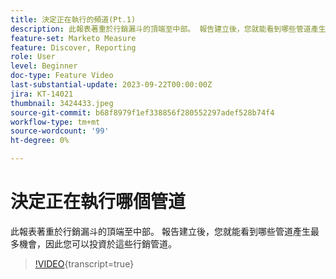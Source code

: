 ```yaml
---
title: 決定正在執行的頻道(Pt.1)
description: 此報表著重於行銷漏斗的頂端至中部。 報告建立後，您就能看到哪些管道產生最多機會，因此您可以投資於這些行銷管道。
feature-set: Marketo Measure
feature: Discover, Reporting
role: User
level: Beginner
doc-type: Feature Video
last-substantial-update: 2023-09-22T00:00:00Z
jira: KT-14021
thumbnail: 3424433.jpeg
source-git-commit: b68f8979f1ef338856f280552297adef528b74f4
workflow-type: tm+mt
source-wordcount: '99'
ht-degree: 0%

---
```



# 決定正在執行哪個管道

此報表著重於行銷漏斗的頂端至中部。 報告建立後，您就能看到哪些管道產生最多機會，因此您可以投資於這些行銷管道。

>[!VIDEO](https://video.tv.adobe.com/v/3424433/?learn=on){transcript=true}
